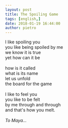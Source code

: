 ```yaml
---
layout: post
title: The Spoiling Game
tags: [english,]
date: 2018-01-19 16:44:00
author: pietro
---
```

I like spoiling you<br/>you like being spoiled by me<br/>we know it is true<br/>yet how can it be<br/><br/>how is it called<br/>what is its name<br/>let us unfold<br/>the board for the game<br/><br/>I like to feel you<br/>you like to be felt<br/>by me through and through<br/>and that's how you melt.<br/><br/><i>To Maya...</i>
